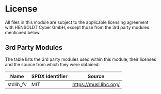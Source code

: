 # License

All files in this module are subject to the applicable licensing agreement with
HENSOLDT Cyber GmbH, except those from the 3rd party modules mentioned below.

## 3rd Party Modules

The table lists the 3rd party modules used within this module, their licenses
and the source from which they were obtained:

| Name      | SPDX Identifier | Source                   |
|-----------|-----------------|--------------------------|
| stdlib_fv | MIT             | <https://musl.libc.org/> |
